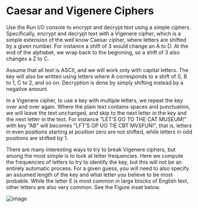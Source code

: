 # Caesar and Vigenere Ciphers

Use the Run I/O console to encrypt and decrypt text using a simple ciphers. Specifically, encrypt and decrypt text with a Vigenere cipher, which is a simple extension of the well know Caesar cipher, where letters are shifted by a given number. For instance a shift of 3 would change an A to D. At the end of the alphabet, we wrap back to the beginning, so a shift of 3 also changes a Z to C.

Assume that all text is ASCII, and we will work only with capital letters. The key will also be written using letters where A corresponds to a shift of 0, B to 1, C to 2, and so on. Decryption is done by simply shifting instead by a negative amount.

In a Vigenere cipher, to use a key with multiple letters, we repeat the key over and over again. Where the plain text contains spaces and punctuation, we will leave the text unchanged, and skip to the next letter in the key and the next letter in the text. For instance ”LET’S GO TO THE CAT MUSEUM!” with key ”AB” will becomes ”LFT’S GP UO TIE CBT MVSFUN!”, that is, letters in even positions starting at position zero are not shifted, while letters in odd positions are shifted by 1.

There are many interesting ways to try to break Vigenere ciphers, but among the most simple is to look at letter frequencies. Here we compute the frequencies of letters to try to identify the key, but this will not be an entirely automatic process. For a given guess, you will need to also specify an assumed length of the key and what letter you believe to be most probable. While the letter E is most common in large blocks of English text, other letters are also very common. See the Figure inset below.

![image](https://user-images.githubusercontent.com/68981504/148159188-f643dc85-6fc8-46a4-9f09-5cbe9cab3e72.png)
